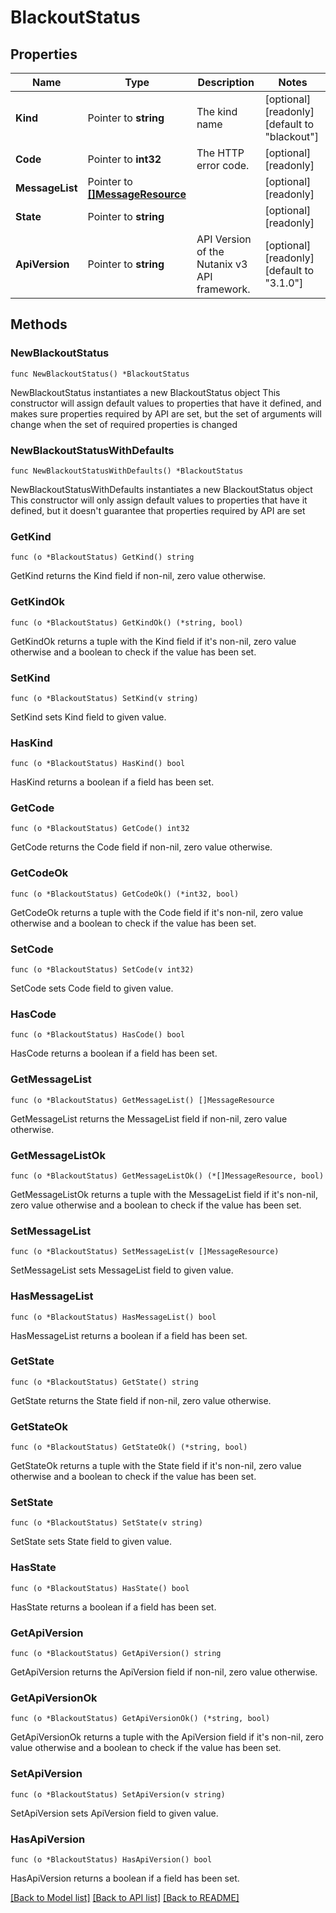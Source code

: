 # BlackoutStatus

## Properties

Name | Type | Description | Notes
------------ | ------------- | ------------- | -------------
**Kind** | Pointer to **string** | The kind name | [optional] [readonly] [default to "blackout"]
**Code** | Pointer to **int32** | The HTTP error code. | [optional] [readonly] 
**MessageList** | Pointer to [**[]MessageResource**](MessageResource.md) |  | [optional] [readonly] 
**State** | Pointer to **string** |  | [optional] [readonly] 
**ApiVersion** | Pointer to **string** | API Version of the Nutanix v3 API framework. | [optional] [readonly] [default to "3.1.0"]

## Methods

### NewBlackoutStatus

`func NewBlackoutStatus() *BlackoutStatus`

NewBlackoutStatus instantiates a new BlackoutStatus object
This constructor will assign default values to properties that have it defined,
and makes sure properties required by API are set, but the set of arguments
will change when the set of required properties is changed

### NewBlackoutStatusWithDefaults

`func NewBlackoutStatusWithDefaults() *BlackoutStatus`

NewBlackoutStatusWithDefaults instantiates a new BlackoutStatus object
This constructor will only assign default values to properties that have it defined,
but it doesn't guarantee that properties required by API are set

### GetKind

`func (o *BlackoutStatus) GetKind() string`

GetKind returns the Kind field if non-nil, zero value otherwise.

### GetKindOk

`func (o *BlackoutStatus) GetKindOk() (*string, bool)`

GetKindOk returns a tuple with the Kind field if it's non-nil, zero value otherwise
and a boolean to check if the value has been set.

### SetKind

`func (o *BlackoutStatus) SetKind(v string)`

SetKind sets Kind field to given value.

### HasKind

`func (o *BlackoutStatus) HasKind() bool`

HasKind returns a boolean if a field has been set.

### GetCode

`func (o *BlackoutStatus) GetCode() int32`

GetCode returns the Code field if non-nil, zero value otherwise.

### GetCodeOk

`func (o *BlackoutStatus) GetCodeOk() (*int32, bool)`

GetCodeOk returns a tuple with the Code field if it's non-nil, zero value otherwise
and a boolean to check if the value has been set.

### SetCode

`func (o *BlackoutStatus) SetCode(v int32)`

SetCode sets Code field to given value.

### HasCode

`func (o *BlackoutStatus) HasCode() bool`

HasCode returns a boolean if a field has been set.

### GetMessageList

`func (o *BlackoutStatus) GetMessageList() []MessageResource`

GetMessageList returns the MessageList field if non-nil, zero value otherwise.

### GetMessageListOk

`func (o *BlackoutStatus) GetMessageListOk() (*[]MessageResource, bool)`

GetMessageListOk returns a tuple with the MessageList field if it's non-nil, zero value otherwise
and a boolean to check if the value has been set.

### SetMessageList

`func (o *BlackoutStatus) SetMessageList(v []MessageResource)`

SetMessageList sets MessageList field to given value.

### HasMessageList

`func (o *BlackoutStatus) HasMessageList() bool`

HasMessageList returns a boolean if a field has been set.

### GetState

`func (o *BlackoutStatus) GetState() string`

GetState returns the State field if non-nil, zero value otherwise.

### GetStateOk

`func (o *BlackoutStatus) GetStateOk() (*string, bool)`

GetStateOk returns a tuple with the State field if it's non-nil, zero value otherwise
and a boolean to check if the value has been set.

### SetState

`func (o *BlackoutStatus) SetState(v string)`

SetState sets State field to given value.

### HasState

`func (o *BlackoutStatus) HasState() bool`

HasState returns a boolean if a field has been set.

### GetApiVersion

`func (o *BlackoutStatus) GetApiVersion() string`

GetApiVersion returns the ApiVersion field if non-nil, zero value otherwise.

### GetApiVersionOk

`func (o *BlackoutStatus) GetApiVersionOk() (*string, bool)`

GetApiVersionOk returns a tuple with the ApiVersion field if it's non-nil, zero value otherwise
and a boolean to check if the value has been set.

### SetApiVersion

`func (o *BlackoutStatus) SetApiVersion(v string)`

SetApiVersion sets ApiVersion field to given value.

### HasApiVersion

`func (o *BlackoutStatus) HasApiVersion() bool`

HasApiVersion returns a boolean if a field has been set.


[[Back to Model list]](../README.md#documentation-for-models) [[Back to API list]](../README.md#documentation-for-api-endpoints) [[Back to README]](../README.md)


